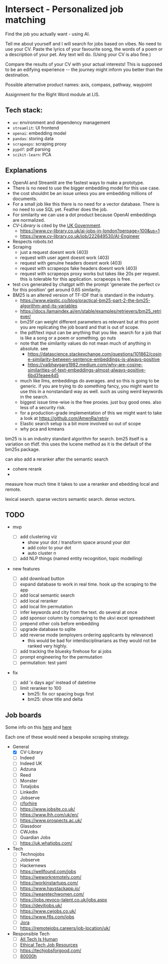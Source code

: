 # Intersect - Personalized job matching

Find the job you actually want - using AI.

Tell me about yourself and I will search for jobs based on vibes. No need to use your CV. Paste the lyrics of your favourite song, the words of a poem or a description of your pet. Any text will do. (Using your CV is also fine.)

Compare the results of your CV with your actual interests! This is supposed to be an edifying experience -- the journey might inform you better than the destination.

Possible alternative product names: axis, compass, pathway, waypoint

Assignment for the Right Word module at LIS.

## Tech stack:

-   `uv`: environment and dependency management
-   `streamlit`: UI frontend
-   `openai`: embedding model
-   `pandas`: storing data
-   `scrapeops`: scraping proxy
-   `pypdf`: pdf parsing
-   `scikit-learn`: PCA

## Explanations

-   OpenAI and Streamlit are the fastest ways to make a prototype.
-   There is no need to use the bigger embedding model for this use case.
-   the cost shouldnt be an issue unless you are embedding millions of documents.
-   For a small job like this there is no need for a vector database. There is no need to use SQL yet. Feather does the job.
-   For similarity we can use a dot product because OpenAI embeddings are normalized.
-   _CV-Library_ is cited by the [UK Government](https://nationalcareers.service.gov.uk/careers-advice/advertised-job-vacancies).
    -   https://www.cv-library.co.uk/ai-jobs-in-london?perpage=100&us=1
    -   https://www.cv-library.co.uk/job/222849530/AI-Engineer
-   Respects robots.txt
-   Scraping
    -   just a request doesnt work (403)
    -   request with user agent doesnt work (403)
    -   request with genuine headers doesnt work (403)
    -   request with scrapeops fake headers doesnt work (403)
    -   request with scrapeops proxy works but takes like 20s per request. this is tolerable for this application. scrapeops is free.
-   test cvs generated by chatgpt with the prompt 'generate the perfect cv for this position' get around 0.65 similarity.
-   BM25 is an altered version of TF-IDF that is standard in the industry.
    -   https://www.elastic.co/blog/practical-bm25-part-2-the-bm25-algorithm-and-its-variables
    -   https://docs.llamaindex.ai/en/stable/examples/retrievers/bm25_retriever/
    -   bm25f can weight different parameters as relevant but at this point you are replicating the job board and that is out of scope.
    -   the pdf/text input can be anything that you like. search for a job that is like a song or a poem or something. go nuts
    -   note that the similarity values do not mean much of anything in absolute. see
        -   https://datascience.stackexchange.com/questions/101862/cosine-similarity-between-sentence-embeddings-is-always-positive
        -   https://vaibhavgarg1982.medium.com/why-are-cosine-similarities-of-text-embeddings-almost-always-positive-6bd31eaee4d5
    -   much like llms, embeddings do averages. and so this is going to be generic. if you are trying to do something fancy, you might want to use this in a nonstandard way as well. such as using weird keywords in the search.
    -   biggest issue time-wise is the free proxies. just buy good ones. also less of a security risk.
    -   for a production-grade implementation of this we might want to take a look at https://github.com/AmenRa/retriv
    -   Elastic search setup is a bit more involved so out of scope
    -   why pca and kmeans

bm25 is is an industry standard algorithm for search. bm25 itself is a variation on tfidf. this uses the lucene method as it is the default of the bm25s package.

can also add a reranker after the semantic search

-   cohere rerank
-

measure how much time it takes to use a reranker and ebedding local and remote.

lexical search. sparse vectors
semantic search. dense vectors.

## TODO

-   mvp

    -   [ ] add clustering viz
        -   show your dot / transform space around your dot
        -   add color to your dot
        -   auto cluster n
    -   [ ] add NLP things (named entity recognition, topic modelling)

-   new features
    -   [ ] add download button
    -   [ ] expand database to work in real time. hook up the scraping to the app
    -   [ ] add local semantic search
    -   [ ] add local reranker
    -   [ ] add local llm permutation
    -   [ ] infer keywords and city from the text. do several at once
    -   [ ] add sponsor column by comparing to the ukvi excel spreadsheet
    -   [ ] prepend other cols before embedding
    -   [ ] upgrade database to sqlite
    -   [ ] add reverse mode (employers ordering applicants by relevance)
        -   this would be bad for interdisciplinarians as they would not be ranked very highly.
    -   [ ] add tracking the bluesky firehose for ai jobs
    -   [ ] prompt engineering for the permutation
    -   [ ] permutation: test yaml
-   fix
    -   [ ] add 'x days ago' instead of datetime
    -   [ ] limit reranker to 100
        -   bm25: fix ocr spacing bugs first
        -   bm25: show title and delta

## Job boards

Some info on this [here](https://www.techradar.com/best/uk-job-sites) and [here](https://seemehired.com/blog/the-top-uk-job-boards-and-hiring-platforms-to-find-talent-in-2024/)

Each one of these would need a bespoke scraping strategy.

-   General
    -   [x] CV-Library
    -   [ ] Indeed
    -   [ ] Indeed UK
    -   [ ] Adzuna
    -   [ ] Reed
    -   [ ] Monster
    -   [ ] Totaljobs
    -   [ ] LinkedIn
    -   [ ] Jobserve
    -   [ ] [r/forhire](https://www.reddit.com/r/forhire/)
    -   [ ] https://www.jobsite.co.uk/
    -   [ ] https://www.lhh.com/uk/en/
    -   [ ] https://www.prospects.ac.uk/
    -   [ ] Glassdoor
    -   [ ] CWJobs
    -   [ ] Guardian Jobs
    -   [ ] https://uk.whatjobs.com/
-   Tech
    -   [ ] Technojobs
    -   [ ] Jobserve
    -   [ ] Hackernews
    -   [ ] https://wellfound.com/jobs
    -   [ ] https://weworkremotely.com/
    -   [ ] https://workinstartups.com/
    -   [ ] https://www.haystackapp.io/
    -   [ ] https://wearetechwomen.com/
    -   [ ] https://jobs.revoco-talent.co.uk/jobs.aspx
    -   [ ] https://devitjobs.uk/
    -   [ ] https://www.cwjobs.co.uk/
    -   [ ] https://www.f6s.com/jobs
    -   [ ] [Jora](https://uk.jora.com/)
    -   [ ] https://remotejobs.careers/job-location/uk/
-   Responsible Tech
    -   [ ] [All Tech Is Human](https://alltechishuman.org/responsible-tech-job-board)
    -   [ ] [Ethical Tech Job Resources](https://docs.google.com/spreadsheets/d/1dFVoF6f9VU5pjaGhyyvQaBN0n6ae-iLCtlvsO1N2jhA/edit?gid=0#gid=0)
    -   [ ] https://techjobsforgood.com/
    -   [ ] [80000h](https://jobs.80000hours.org/)
